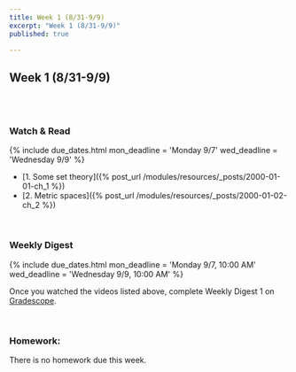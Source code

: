 ```yaml
---
title: Week 1 (8/31-9/9)
excerpt: "Week 1 (8/31-9/9)"
published: true

---
```


## Week 1 (8/31-9/9)

<br/>
<br/>


### Watch & Read

{% include due_dates.html
mon_deadline = 'Monday 9/7'
wed_deadline = 'Wednesday 9/9'
%}



* [1. Some set theory]({% post_url /modules/resources/_posts/2000-01-01-ch_1 %})
* [2. Metric spaces]({% post_url /modules/resources/_posts/2000-01-02-ch_2 %})

<br/>

### Weekly Digest

{% include due_dates.html
mon_deadline = 'Monday 9/7, 10:00 AM'
wed_deadline = 'Wednesday 9/9, 10:00 AM'
%}

Once you watched the videos listed above, complete Weekly Digest 1 on [Gradescope](https://www.gradescope.com).

<br/>

### Homework:

There is no homework due this week.

